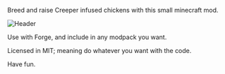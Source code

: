 Breed and raise Creeper infused chickens with this small minecraft mod.

![Header](http://puu.sh/g8Clh/c0b0e7f357.png)

Use with Forge, and include in any modpack you want.

Licensed in MIT; meaning do whatever you want with the code.

Have fun.
